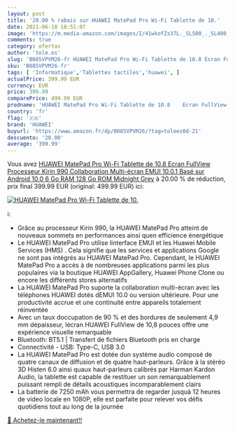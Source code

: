 ```yaml
---
layout: post
title: '20.00 % rabais sur HUAWEI MatePad Pro Wi-Fi Tablette de 10.'
date: 2021-06-18 18:51:07
image: 'https://m.media-amazon.com/images/I/41wkofZs37L._SL500_._SL400_.jpg'
comments: true
category: ofertas
author: 'tole.es'
slug: 'B085VPVM26-fr HUAWEI MatePad Pro Wi-Fi Tablette de 10.8 Ecran FullView...'
sku: 'B085VPVM26-fr'
tags: [ 'Informatique','Tablettes tactiles','huawei', ]
actualPrice: 399.99 EUR
currency: EUR
price: 399.99
comparePrice: 499.99 EUR
prodname: 'HUAWEI MatePad Pro Wi-Fi Tablette de 10.8    Ecran FullView  Processeur Kirin 990  Collaboration Multi-écran  EMUI 10.0.1  Basé sur Android 10.0   6 Go RAM  128 Go ROM  Midnight Grey'
country: 'fr'
flag: '🇫🇷'
brand: 'HUAWEI'
buyurl: 'https://www.amazon.fr/dp/B085VPVM26/?tag=tolees0d-21'
descuento: '20.00'
average: '399.99'
---
```


Vous avez [HUAWEI MatePad Pro Wi-Fi Tablette de 10.8    Ecran FullView  Processeur Kirin 990  Collaboration Multi-écran  EMUI 10.0.1  Basé sur Android 10.0   6 Go RAM  128 Go ROM  Midnight Grey](https://www.amazon.fr/dp/B085VPVM26/?tag=tolees0d-21)  à  20.00 % de réduction, prix final  399.99 EUR (original: 499.99 EUR) ici:

[![HUAWEI MatePad Pro Wi-Fi Tablette de 10.](https://m.media-amazon.com/images/I/41wkofZs37L._SL500_._SL400_.jpg)](https://www.amazon.fr/dp/B085VPVM26/?tag=tolees0d-21)

ℹ️:

- Grâce au processeur Kirin 990, la HUAWEI MatePad Pro atteint de nouveaux sommets en performances ainsi quen efficience énergétique
- Le HUAWEI MatePad Pro utilise linterface EMUI et les Huawei Mobile Services (HMS) . Cela signifie que les services et applications Google ne sont pas intégrés au HUAWEI MatePad Pro. Cependant, le HUAWEI MatePad Pro a accès à de nombreuses applications parmi les plus populaires via la boutique HUAWEI AppGallery, Huawei Phone Clone ou encore les différents stores alternatifs
- La HUAWEI MatePad Pro suporte la collaboration multi-écran avec les téléphones HUAWEI dotés dEMUI 10.0 ou version ultérieure. Pour une productivité accrue et une continuité entre appareils totalement réinventée
- Avec un taux doccupation de 90 % et des bordures de seulement 4,9 mm dépaisseur, lécran HUAWEI FullView de 10,8 pouces offre une expérience visuelle remarquable
- Bluetooth: BT5.1 | Transfert de fichiers Bluetooth pris en charge
- Connectivité - USB: Type-C, USB 3.0
- La HUAWEI MatePad Pro est dotée dun système audio composé de quatre canaux de diffusion et de quatre haut-parleurs. Grâce à la stéréo 3D Histen 6.0 ainsi quaux haut-parleurs calibrés par Harman Kardon Audio, la tablette est capable de restituer un son remarquablement puissant rempli de détails acoustiques incomparablement clairs
- La batterie de 7250 mAh vous permettra de regarder jusquà 12 heures de video locale en 1080P, elle est parfaite pour relever vos défis quotidiens tout au long de la journée

[🛒 Achetez-le maintenant!!](https://www.amazon.fr/dp/B085VPVM26/?tag=tolees0d-21)
